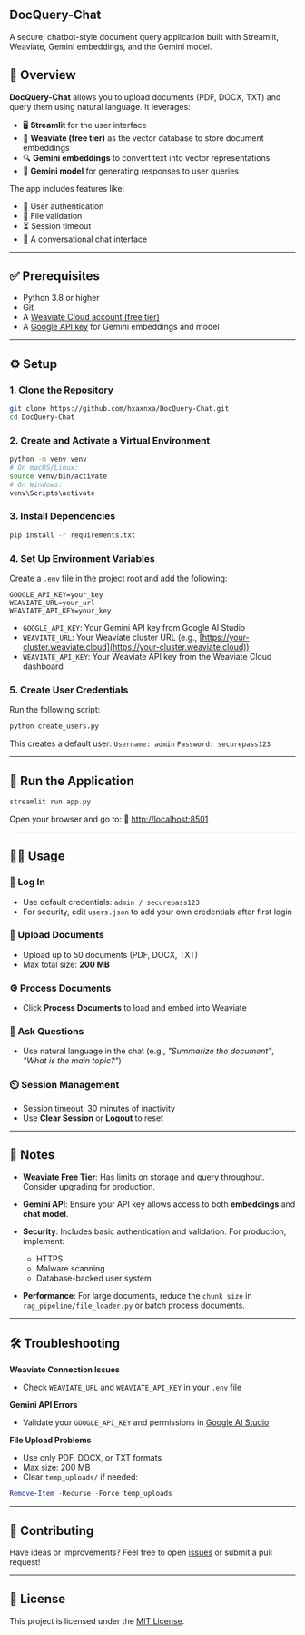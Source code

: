 ## DocQuery-Chat

A secure, chatbot-style document query application built with Streamlit, Weaviate, Gemini embeddings, and the Gemini model.

## 🌟 Overview

**DocQuery-Chat** allows you to upload documents (PDF, DOCX, TXT) and query them using natural language. It leverages:

- 🖥️ **Streamlit** for the user interface  
- 🧠 **Weaviate (free tier)** as the vector database to store document embeddings  
- 🔍 **Gemini embeddings** to convert text into vector representations  
- 💬 **Gemini model** for generating responses to user queries

The app includes features like:
- 🔐 User authentication
- 📁 File validation
- ⏳ Session timeout
- 💬 A conversational chat interface

---

## ✅ Prerequisites

- Python 3.8 or higher  
- Git  
- A [Weaviate Cloud account (free tier)](https://console.weaviate.cloud/)  
- A [Google API key](https://makersuite.google.com/app/apikey) for Gemini embeddings and model  

---

## ⚙️ Setup

### 1. Clone the Repository
```bash
git clone https://github.com/hxaxnxa/DocQuery-Chat.git
cd DocQuery-Chat
````

### 2. Create and Activate a Virtual Environment

```bash
python -m venv venv
# On macOS/Linux:
source venv/bin/activate
# On Windows:
venv\Scripts\activate
```

### 3. Install Dependencies

```bash
pip install -r requirements.txt
```

### 4. Set Up Environment Variables

Create a `.env` file in the project root and add the following:

```
GOOGLE_API_KEY=your_key
WEAVIATE_URL=your_url
WEAVIATE_API_KEY=your_key
```

* `GOOGLE_API_KEY`: Your Gemini API key from Google AI Studio
* `WEAVIATE_URL`: Your Weaviate cluster URL (e.g., [https://your-cluster.weaviate.cloud](https://your-cluster.weaviate.cloud))
* `WEAVIATE_API_KEY`: Your Weaviate API key from the Weaviate Cloud dashboard

### 5. Create User Credentials

Run the following script:

```bash
python create_users.py
```

This creates a default user:
`Username: admin`
`Password: securepass123`

---

## 🚀 Run the Application

```bash
streamlit run app.py
```

Open your browser and go to:
📍 [http://localhost:8501](http://localhost:8501)

---

## 🧑‍💻 Usage

### 🔐 Log In

* Use default credentials: `admin / securepass123`
* For security, edit `users.json` to add your own credentials after first login

### 📁 Upload Documents

* Upload up to 50 documents (PDF, DOCX, TXT)
* Max total size: **200 MB**

### ⚙️ Process Documents

* Click **Process Documents** to load and embed into Weaviate

### 💬 Ask Questions

* Use natural language in the chat (e.g., *"Summarize the document"*, *"What is the main topic?"*)

### ⏲️ Session Management

* Session timeout: 30 minutes of inactivity
* Use **Clear Session** or **Logout** to reset

---

## 📝 Notes

* **Weaviate Free Tier**: Has limits on storage and query throughput. Consider upgrading for production.
* **Gemini API**: Ensure your API key allows access to both **embeddings** and **chat model**.
* **Security**: Includes basic authentication and validation. For production, implement:

  * HTTPS
  * Malware scanning
  * Database-backed user system
* **Performance**: For large documents, reduce the `chunk size` in `rag_pipeline/file_loader.py` or batch process documents.

---

## 🛠️ Troubleshooting

**Weaviate Connection Issues**

* Check `WEAVIATE_URL` and `WEAVIATE_API_KEY` in your `.env` file

**Gemini API Errors**

* Validate your `GOOGLE_API_KEY` and permissions in [Google AI Studio](https://makersuite.google.com/)

**File Upload Problems**

* Use only PDF, DOCX, or TXT formats
* Max size: 200 MB
* Clear `temp_uploads/` if needed:

```powershell
Remove-Item -Recurse -Force temp_uploads
```

---

## 🤝 Contributing

Have ideas or improvements?
Feel free to open [issues](https://github.com/hxaxnxa/DocQuery-Chat/issues) or submit a pull request!

---

## 📄 License

This project is licensed under the [MIT License](License).
